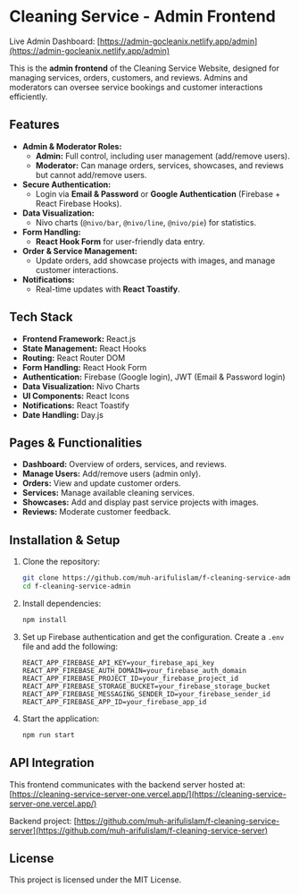 # Cleaning Service - Admin Frontend

Live Admin Dashboard: [https://admin-gocleanix.netlify.app/admin](https://admin-gocleanix.netlify.app/admin)

This is the **admin frontend** of the Cleaning Service Website, designed for managing services, orders, customers, and reviews. Admins and moderators can oversee service bookings and customer interactions efficiently.

## Features

- **Admin & Moderator Roles:**
  - **Admin:** Full control, including user management (add/remove users).
  - **Moderator:** Can manage orders, services, showcases, and reviews but cannot add/remove users.
- **Secure Authentication:**
  - Login via **Email & Password** or **Google Authentication** (Firebase + React Firebase Hooks).
- **Data Visualization:**
  - Nivo charts (`@nivo/bar`, `@nivo/line`, `@nivo/pie`) for statistics.
- **Form Handling:**
  - **React Hook Form** for user-friendly data entry.
- **Order & Service Management:**
  - Update orders, add showcase projects with images, and manage customer interactions.
- **Notifications:**
  - Real-time updates with **React Toastify**.

## Tech Stack

- **Frontend Framework:** React.js
- **State Management:** React Hooks
- **Routing:** React Router DOM
- **Form Handling:** React Hook Form
- **Authentication:** Firebase (Google login), JWT (Email & Password login)
- **Data Visualization:** Nivo Charts
- **UI Components:** React Icons
- **Notifications:** React Toastify
- **Date Handling:** Day.js

## Pages & Functionalities

- **Dashboard:** Overview of orders, services, and reviews.
- **Manage Users:** Add/remove users (admin only).
- **Orders:** View and update customer orders.
- **Services:** Manage available cleaning services.
- **Showcases:** Add and display past service projects with images.
- **Reviews:** Moderate customer feedback.

## Installation & Setup

1. Clone the repository:

   ```sh
   git clone https://github.com/muh-arifulislam/f-cleaning-service-admin
   cd f-cleaning-service-admin
   ```

2. Install dependencies:

   ```sh
   npm install
   ```

3. Set up Firebase authentication and get the configuration.
   Create a `.env` file and add the following:

   ```env
   REACT_APP_FIREBASE_API_KEY=your_firebase_api_key
   REACT_APP_FIREBASE_AUTH_DOMAIN=your_firebase_auth_domain
   REACT_APP_FIREBASE_PROJECT_ID=your_firebase_project_id
   REACT_APP_FIREBASE_STORAGE_BUCKET=your_firebase_storage_bucket
   REACT_APP_FIREBASE_MESSAGING_SENDER_ID=your_firebase_sender_id
   REACT_APP_FIREBASE_APP_ID=your_firebase_app_id
   ```

4. Start the application:
   ```sh
   npm run start
   ```

## API Integration

This frontend communicates with the backend server hosted at:
[https://cleaning-service-server-one.vercel.app/](https://cleaning-service-server-one.vercel.app/)

Backend project: [https://github.com/muh-arifulislam/f-cleaning-service-server](https://github.com/muh-arifulislam/f-cleaning-service-server)

## License

This project is licensed under the MIT License.
